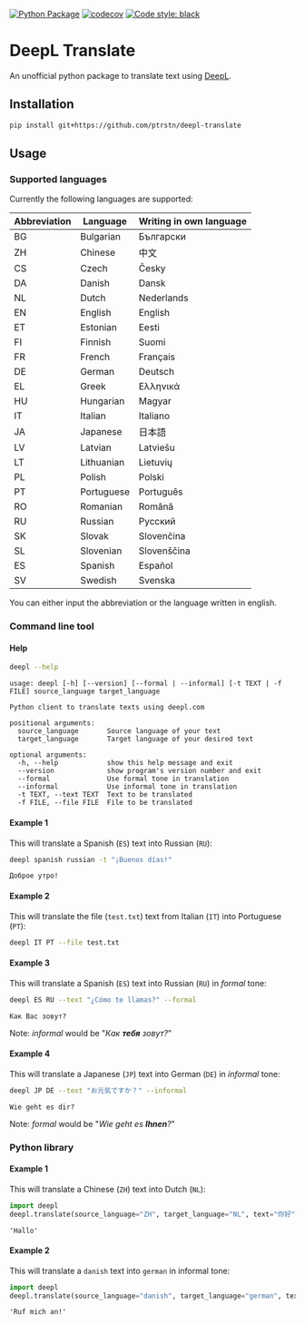 [![Python Package](https://github.com/ptrstn/deepl-translate/actions/workflows/python-package.yml/badge.svg)](https://github.com/ptrstn/deepl-translate/actions/workflows/python-package.yml)
[![codecov](https://codecov.io/gh/ptrstn/deepl-translate/branch/master/graph/badge.svg)](https://codecov.io/gh/ptrstn/deepl-translate)
[![Code style: black](https://img.shields.io/badge/code%20style-black-000000.svg)](https://github.com/psf/black)

# DeepL Translate

An unofficial python package to translate text using [DeepL](https://www.deepl.com/).

## Installation

```bash
pip install git+https://github.com/ptrstn/deepl-translate
```

## Usage

### Supported languages

Currently the following languages are supported:

| Abbreviation | Language   | Writing in own language |
|--------------|------------|-------------------------|
| BG           | Bulgarian  | Български               |
| ZH           | Chinese    | 中文                    |
| CS           | Czech      | Česky                   |
| DA           | Danish     | Dansk                   |
| NL           | Dutch      | Nederlands              |
| EN           | English    | English                 |
| ET           | Estonian   | Eesti                   |
| FI           | Finnish    | Suomi                   |
| FR           | French     | Français                |
| DE           | German     | Deutsch                 |
| EL           | Greek      | Ελληνικά                |
| HU           | Hungarian  | Magyar                  |
| IT           | Italian    | Italiano                |
| JA           | Japanese   | 日本語                  |
| LV           | Latvian    | Latviešu                |
| LT           | Lithuanian | Lietuvių                |
| PL           | Polish     | Polski                  |
| PT           | Portuguese | Português               |
| RO           | Romanian   | Română                  |
| RU           | Russian    | Русский                 |
| SK           | Slovak     | Slovenčina              |
| SL           | Slovenian  | Slovenščina             |
| ES           | Spanish    | Español                 |
| SV           | Swedish    | Svenska                 |

You can either input the abbreviation or the language written in english. 

### Command line tool

#### Help

```bash
deepl --help
```

```
usage: deepl [-h] [--version] [--formal | --informal] [-t TEXT | -f FILE] source_language target_language

Python client to translate texts using deepl.com

positional arguments:
  source_language       Source language of your text
  target_language       Target language of your desired text

optional arguments:
  -h, --help            show this help message and exit
  --version             show program's version number and exit
  --formal              Use formal tone in translation
  --informal            Use informal tone in translation
  -t TEXT, --text TEXT  Text to be translated
  -f FILE, --file FILE  File to be translated
```

#### Example 1

This will translate a Spanish (```ES```) text into Russian (```RU```):

```bash
deepl spanish russian -t "¡Buenos días!"
```

```
Доброе утро!
```

#### Example 2

This will translate the file (```test.txt```) text from Italian (```IT```) into Portuguese (```PT```):

```bash
deepl IT PT --file test.txt
```

#### Example 3

This will translate a Spanish (```ES```) text into Russian (```RU```) in _formal_ tone:

```bash
deepl ES RU --text "¿Cómo te llamas?" --formal
```

```
Как Вас зовут?
```

Note: _informal_ would be "_Как **тебя** зовут?_"

#### Example 4

This will translate a Japanese (```JP```) text into German (```DE```) in _informal_ tone:

```bash
deepl JP DE --text "お元気ですか？" --informal
```

```
Wie geht es dir?
```

Note: _formal_ would be "_Wie geht es **Ihnen**?_"

### Python library

#### Example 1

This will translate a Chinese (```ZH```) text into Dutch (```NL```):

```python
import deepl
deepl.translate(source_language="ZH", target_language="NL", text="你好")
```

```
'Hallo'
```

#### Example 2

This will translate a ```danish``` text into ```german``` in informal tone:

```python
import deepl
deepl.translate(source_language="danish", target_language="german", text="Ring til mig!", formality_tone="informal")
```

```
'Ruf mich an!'
```
